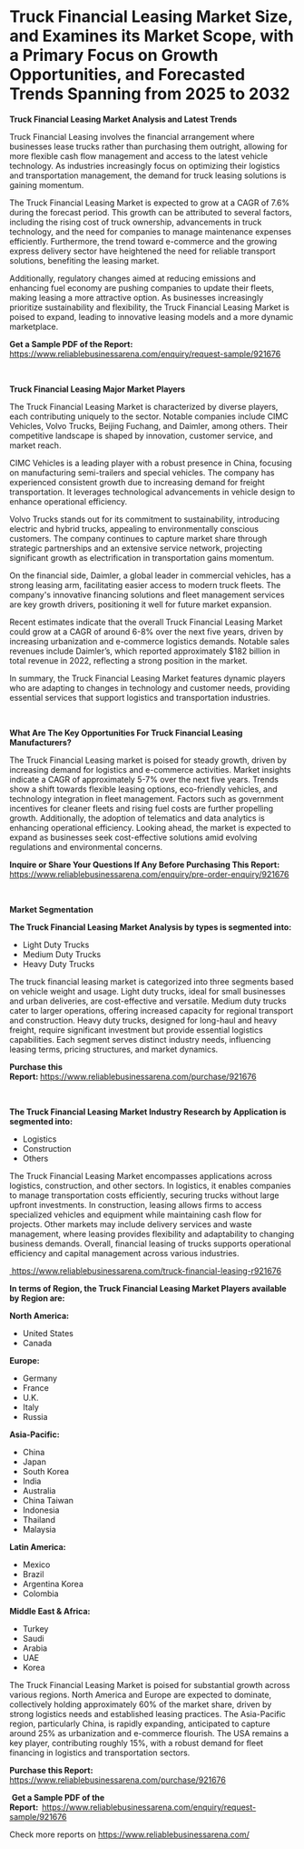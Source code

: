 <p><h1>Truck Financial Leasing Market Size, and Examines its Market Scope, with a Primary Focus on Growth Opportunities, and Forecasted Trends Spanning from 2025 to 2032</h1></p><p><strong>Truck Financial Leasing Market Analysis and Latest Trends</strong></p>
<p><p>Truck Financial Leasing involves the financial arrangement where businesses lease trucks rather than purchasing them outright, allowing for more flexible cash flow management and access to the latest vehicle technology. As industries increasingly focus on optimizing their logistics and transportation management, the demand for truck leasing solutions is gaining momentum.</p><p>The Truck Financial Leasing Market is expected to grow at a CAGR of 7.6% during the forecast period. This growth can be attributed to several factors, including the rising cost of truck ownership, advancements in truck technology, and the need for companies to manage maintenance expenses efficiently. Furthermore, the trend toward e-commerce and the growing express delivery sector have heightened the need for reliable transport solutions, benefiting the leasing market.</p><p>Additionally, regulatory changes aimed at reducing emissions and enhancing fuel economy are pushing companies to update their fleets, making leasing a more attractive option. As businesses increasingly prioritize sustainability and flexibility, the Truck Financial Leasing Market is poised to expand, leading to innovative leasing models and a more dynamic marketplace.</p></p>
<p><strong>Get a Sample PDF of the Report:&nbsp;</strong> <a href="https://www.reliablebusinessarena.com/enquiry/request-sample/921676?utm_campaign=2517&utm_medium=2&utm_source=Github&utm_content=ia&utm_term=07032025&utm_id=truck-financial-leasing">https://www.reliablebusinessarena.com/enquiry/request-sample/921676</a></p>
<p>&nbsp;</p>
<p><strong>Truck Financial Leasing Major Market Players</strong></p>
<p><p>The Truck Financial Leasing Market is characterized by diverse players, each contributing uniquely to the sector. Notable companies include CIMC Vehicles, Volvo Trucks, Beijing Fuchang, and Daimler, among others. Their competitive landscape is shaped by innovation, customer service, and market reach.</p><p>CIMC Vehicles is a leading player with a robust presence in China, focusing on manufacturing semi-trailers and special vehicles. The company has experienced consistent growth due to increasing demand for freight transportation. It leverages technological advancements in vehicle design to enhance operational efficiency. </p><p>Volvo Trucks stands out for its commitment to sustainability, introducing electric and hybrid trucks, appealing to environmentally conscious customers. The company continues to capture market share through strategic partnerships and an extensive service network, projecting significant growth as electrification in transportation gains momentum.</p><p>On the financial side, Daimler, a global leader in commercial vehicles, has a strong leasing arm, facilitating easier access to modern truck fleets. The company's innovative financing solutions and fleet management services are key growth drivers, positioning it well for future market expansion. </p><p>Recent estimates indicate that the overall Truck Financial Leasing Market could grow at a CAGR of around 6-8% over the next five years, driven by increasing urbanization and e-commerce logistics demands. Notable sales revenues include Daimler’s, which reported approximately $182 billion in total revenue in 2022, reflecting a strong position in the market.</p><p>In summary, the Truck Financial Leasing Market features dynamic players who are adapting to changes in technology and customer needs, providing essential services that support logistics and transportation industries.</p></p>
<p>&nbsp;</p>
<p><strong>What Are The Key Opportunities For Truck Financial Leasing Manufacturers?</strong></p>
<p><p>The Truck Financial Leasing market is poised for steady growth, driven by increasing demand for logistics and e-commerce activities. Market insights indicate a CAGR of approximately 5-7% over the next five years. Trends show a shift towards flexible leasing options, eco-friendly vehicles, and technology integration in fleet management. Factors such as government incentives for cleaner fleets and rising fuel costs are further propelling growth. Additionally, the adoption of telematics and data analytics is enhancing operational efficiency. Looking ahead, the market is expected to expand as businesses seek cost-effective solutions amid evolving regulations and environmental concerns.</p></p>
<p><strong>Inquire or Share Your Questions If Any Before Purchasing This Report:</strong> <a href="https://www.reliablebusinessarena.com/enquiry/pre-order-enquiry/921676?utm_campaign=2517&utm_medium=2&utm_source=Github&utm_content=ia&utm_term=07032025&utm_id=truck-financial-leasing">https://www.reliablebusinessarena.com/enquiry/pre-order-enquiry/921676</a></p>
<p>&nbsp;</p>
<p><strong>Market Segmentation</strong></p>
<p><strong>The Truck Financial Leasing Market Analysis by types is segmented into:</strong></p>
<p><ul><li>Light Duty Trucks</li><li>Medium Duty Trucks</li><li>Heavy Duty Trucks</li></ul></p>
<p><p>The truck financial leasing market is categorized into three segments based on vehicle weight and usage. Light duty trucks, ideal for small businesses and urban deliveries, are cost-effective and versatile. Medium duty trucks cater to larger operations, offering increased capacity for regional transport and construction. Heavy duty trucks, designed for long-haul and heavy freight, require significant investment but provide essential logistics capabilities. Each segment serves distinct industry needs, influencing leasing terms, pricing structures, and market dynamics.</p></p>
<p><strong>Purchase this Report:&nbsp;</strong><a href="https://www.reliablebusinessarena.com/purchase/921676?utm_campaign=2517&utm_medium=2&utm_source=Github&utm_content=ia&utm_term=07032025&utm_id=truck-financial-leasing">https://www.reliablebusinessarena.com/purchase/921676</a></p>
<p>&nbsp;</p>
<p><strong>The Truck Financial Leasing Market Industry Research by Application is segmented into:</strong></p>
<p><ul><li>Logistics</li><li>Construction</li><li>Others</li></ul></p>
<p><p>The Truck Financial Leasing Market encompasses applications across logistics, construction, and other sectors. In logistics, it enables companies to manage transportation costs efficiently, securing trucks without large upfront investments. In construction, leasing allows firms to access specialized vehicles and equipment while maintaining cash flow for projects. Other markets may include delivery services and waste management, where leasing provides flexibility and adaptability to changing business demands. Overall, financial leasing of trucks supports operational efficiency and capital management across various industries.</p></p>
<p><a href="https://www.reliablebusinessarena.com/truck-financial-leasing-r921676?utm_campaign=2517&utm_medium=2&utm_source=Github&utm_content=ia&utm_term=07032025&utm_id=truck-financial-leasing">&nbsp;https://www.reliablebusinessarena.com/truck-financial-leasing-r921676</a></p>
<p><strong>In terms of Region, the Truck Financial Leasing Market Players available by Region are:</strong></p>
<p>
    <p> <strong> North America: </strong>
        <ul>
            <li>United States</li>
            <li>Canada</li>
        </ul>
        </p> 
    <p> <strong> Europe: </strong>
        <ul>
            <li>Germany</li>
            <li>France</li>
            <li>U.K.</li>
            <li>Italy</li>
            <li>Russia</li>
        </ul>
        </p> 
    <p> <strong> Asia-Pacific: </strong>
        <ul>
            <li>China</li>
            <li>Japan</li>
            <li>South Korea</li>
            <li>India</li>
            <li>Australia</li>
            <li>China Taiwan</li>
            <li>Indonesia</li>
            <li>Thailand</li>
            <li>Malaysia</li>
        </ul>
        </p> 
    <p> <strong> Latin America: </strong>
        <ul>
            <li>Mexico</li>
            <li>Brazil</li>
            <li>Argentina Korea</li>
            <li>Colombia</li>
        </ul>
        </p> 
    <p> <strong> Middle East & Africa: </strong>
        <ul>
            <li>Turkey</li>
            <li>Saudi</li>
            <li>Arabia</li>
            <li>UAE</li>
            <li>Korea</li>
        </ul>
    </p>
    </p>
<p><p>The Truck Financial Leasing Market is poised for substantial growth across various regions. North America and Europe are expected to dominate, collectively holding approximately 60% of the market share, driven by strong logistics needs and established leasing practices. The Asia-Pacific region, particularly China, is rapidly expanding, anticipated to capture around 25% as urbanization and e-commerce flourish. The USA remains a key player, contributing roughly 15%, with a robust demand for fleet financing in logistics and transportation sectors.</p></p>
<p><strong>Purchase this Report: </strong><a href="https://www.reliablebusinessarena.com/purchase/921676?utm_campaign=2517&utm_medium=2&utm_source=Github&utm_content=ia&utm_term=07032025&utm_id=truck-financial-leasing">https://www.reliablebusinessarena.com/purchase/921676</a></p>
<p>&nbsp;<strong>Get a Sample PDF of the Report:&nbsp;&nbsp;</strong><a href="https://www.reliablebusinessarena.com/enquiry/request-sample/921676?utm_campaign=2517&utm_medium=2&utm_source=Github&utm_content=ia&utm_term=07032025&utm_id=truck-financial-leasing">https://www.reliablebusinessarena.com/enquiry/request-sample/921676</a></p>
<p><strong></strong></p>
<p>Check more reports on <a href="https://www.reliablebusinessarena.com/?utm_campaign=2517&utm_medium=2&utm_source=Github&utm_content=ia&utm_term=07032025&utm_id=truck-financial-leasing">https://www.reliablebusinessarena.com/</a></p>